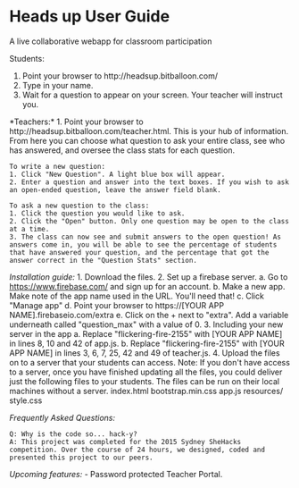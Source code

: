 # Heads up User Guide
A live collaborative webapp for classroom participation

Students: <br>
<ol>
<li>Point your browser to http://headsup.bitballoon.com/</li>
<li>Type in your name. </li>
<li>Wait for a question to appear on your screen. Your teacher will instruct you. </li>
</ol>
*Teachers:*
	1. Point your browser to http://headsup.bitballoon.com/teacher.html. This is your hub of information. From here you can choose what question to ask your entire class, see who has answered, and oversee the class stats for each question.

	To write a new question:
	1. Click "New Question". A light blue box will appear. 
	2. Enter a question and answer into the text boxes. If you wish to ask an open-ended question, leave the answer field blank. 

	To ask a new question to the class:
	1. Click the question you would like to ask. 
	2. Click the "Open" button. Only one question may be open to the class at a time.
	3. The class can now see and submit answers to the open question! As answers come in, you will be able to see the percentage of students that have answered your question, and the percentage that got the answer correct in the "Question Stats" section.


*Installation guide:*
	1. Download the files.
	2. Set up a firebase server. 
		a. Go to https://www.firebase.com/ and sign up for an account. 
		b. Make a new app. Make note of the app name used in the URL. You'll need that! 
		c. Click "Manage app"
		d. Point your browser to https://[YOUR APP NAME].firebaseio.com/extra
		e. Click on the + next to  "extra". Add a variable underneath called "question_max" with a value of 0.
	3. Including your new server in the app
		a. Replace "flickering-fire-2155" with [YOUR APP NAME] in lines 8, 10 and 42 of app.js.
		b. Replace "flickering-fire-2155" with [YOUR APP NAME] in lines 3, 6, 7, 25, 42 and 49 of teacher.js.
	4. Upload the files on to a server that your students can access.
	Note: If you don't have access to a server, once you have finished updating all the files, you could deliver just the following files to your students. The files can be run on their local machines without a server. 
		index.html
		bootstrap.min.css
		app.js
		resources/
		style.css

*Frequently Asked Questions:*

	Q: Why is the code so... hack-y? 
	A: This project was completed for the 2015 Sydney SheHacks competition. Over the course of 24 hours, we designed, coded and presented this project to our peers. 

*Upcoming features:*
	- Password protected Teacher Portal.
